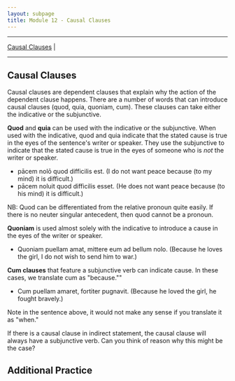 ```yaml
---
layout: subpage
title: Module 12 - Causal Clauses
---
```


***

[Causal Clauses](#causal-clauses) \|

***

## Causal Clauses

Causal clauses are dependent clauses that explain why the action of the dependent clause happens. There are a number of words that can introduce causal clauses (quod, quia, quoniam, cum). These clauses can take either the indicative or the subjunctive.

**Quod** and **quia** can be used with the indicative or the subjunctive. When used with the indicative, quod and quia indicate that the stated cause is true in the eyes of the sentence's writer or speaker. They use the subjunctive to indicate that the stated cause is true in the eyes of someone who is *not* the writer or speaker.

- pācem nolō quod difficilis est. (I do not want peace because (to my mind) it is difficult.)
- pācem noluit quod difficilis esset. (He does not want peace because (to his mind) it is difficult.)

NB: Quod can be differentiated from the relative pronoun quite easily. If there is no neuter singular antecedent, then quod cannot be a pronoun.

**Quoniam** is used almost solely with the indicative to introduce a cause in the eyes of the writer or speaker.

- Quoniam puellam amat, mittere eum ad bellum nolo. (Because he loves the girl, I do not wish to send him to war.)

**Cum clauses** that feature a subjunctive verb can indicate cause. In these cases, we translate cum as "because.""

- Cum puellam amaret, fortiter pugnavit. (Because he loved the girl, he fought bravely.)

Note in the sentence above, it would not make any sense if you translate it as "when."

If there is a causal clause in indirect statement, the causal clause will always have a subjunctive verb. Can you think of reason why this might be the case?

## Additional Practice
